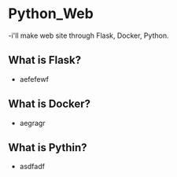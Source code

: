 # Python_Web

-i'll make web site through Flask, Docker, Python.

## What is Flask?
- aefefewf
## What is Docker?
- aegragr
## What is Pythin?
* asdfadf
